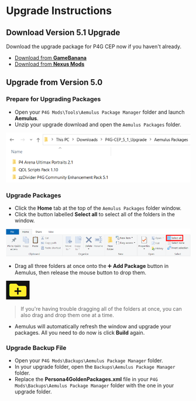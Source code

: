﻿# Upgrade Instructions

## Download Version 5.1 Upgrade

Download the upgrade package for P4G CEP now if you haven't already.

* [Download from **GameBanana**](https://gamebanana.com/gamefiles/13256)
* [Download from **Nexus Mods**](https://www.nexusmods.com/persona4golden/mods/11?tab=files)

## Upgrade from Version 5.0

### Prepare for Upgrading Packages
* Open your `P4G Mods\Tools\Aemulus Package Manager` folder and launch **Aemulus**.
* Unzip your upgrade download and open the `Aemulus Packages` folder.

![](img/upgrade/5_1_packages.png)

### Upgrade Packages

* Click the **Home** tab at the top of the `Aemulus Packages` folder window.
* Click the button labelled **Select all** to select all of the folders in the window.

![](img/upgrade/select_all.png)

* Drag all three folders at once onto the ➕ **Add Package** button in Aemulus, then release the mouse button to drop them.

![](img/upgrade/add_package.png)

> If you're having trouble dragging all of the folders at once, you can also drag and drop them one at a time.

* Aemulus will automatically refresh the window and upgrade your packages. All you need to do now is click **Build** again.

### Upgrade Backup File

* Open your `P4G Mods\Backups\Aemulus Package Manager` folder.
* In your upgrade folder, open the `Backups\Aemulus Package Manager` folder.
* Replace the **Persona4GoldenPackages.xml** file in your `P4G Mods\Backups\Aemulus Package Manager` folder with the one in your upgrade folder.
